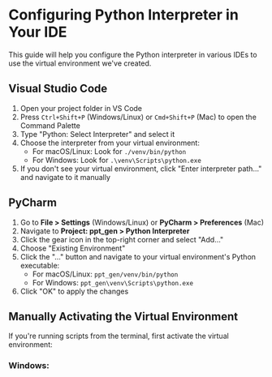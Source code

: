 # Configuring Python Interpreter in Your IDE

This guide will help you configure the Python interpreter in various IDEs to use the virtual environment we've created.

## Visual Studio Code

1. Open your project folder in VS Code
2. Press `Ctrl+Shift+P` (Windows/Linux) or `Cmd+Shift+P` (Mac) to open the Command Palette
3. Type "Python: Select Interpreter" and select it
4. Choose the interpreter from your virtual environment:
   - For macOS/Linux: Look for `./venv/bin/python`
   - For Windows: Look for `.\venv\Scripts\python.exe`
5. If you don't see your virtual environment, click "Enter interpreter path..." and navigate to it manually

## PyCharm

1. Go to **File > Settings** (Windows/Linux) or **PyCharm > Preferences** (Mac)
2. Navigate to **Project: ppt_gen > Python Interpreter**
3. Click the gear icon in the top-right corner and select "Add..."
4. Choose "Existing Environment"
5. Click the "..." button and navigate to your virtual environment's Python executable:
   - For macOS/Linux: `ppt_gen/venv/bin/python`
   - For Windows: `ppt_gen\venv\Scripts\python.exe`
6. Click "OK" to apply the changes

## Manually Activating the Virtual Environment

If you're running scripts from the terminal, first activate the virtual environment:

### Windows:
